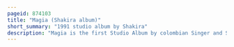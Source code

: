 ```yaml
---
pageid: 874103
title: "Magia (Shakira album)"
short_summary: "1991 studio album by Shakira"
description: "Magia is the first Studio Album by colombian Singer and Songwriter Shakira. It was released in June 1991 by Sony Music Colombia with whom she signed a three-album Recording Contract. The Record is a Collection of Pop Ballads Shakira wrote since she was eight Years old, with Themes inspired from the Experience hanging out with Boys, Adventure Stories, and Dreams of Living on the Coast."
---
```

